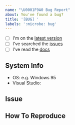 ```yaml
---
name: "\U0001F9A0 Bug Report"
about: You've found a bug?
title: '[BUG] '
labels: ':microbe: bug'
---
```


<!--
    Thanks for finding and submitting an issue.

    Have you...
-->

- [ ] I'm on the [latest version](https://github.com/atlas-bi/LDAP-ETL)
- [ ] I've searched the [issues](https://github.com/atlas-bi/LDAP-ETL/issues)
- [ ] I've read the [docs](https://www.atlas.bi/docs/bi-library/etl/)

## System Info
 - OS: e.g. Windows 95
 - Visual Studio:


## Issue
<!-- A clear and concise description of what the bug is. -->

## How To Reproduce

<!-- Steps to reproduce the behavior -->

<!-- Thanks! 🤠 -->
